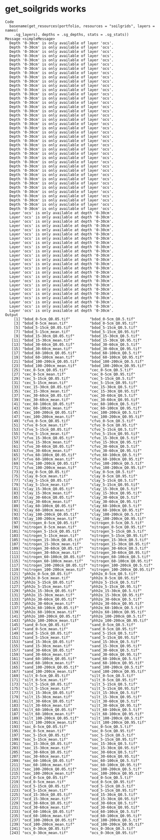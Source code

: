 # get_soilgrids works

    Code
      basename(get_resources(portfolio, resources = "soilgrids", layers = names(
        .sg_layers), depths = .sg_depths, stats = .sg_stats))
    Message <simpleMessage>
      Depth '0-30cm' is only available of layer 'ocs'.
      Depth '0-30cm' is only available of layer 'ocs'.
      Depth '0-30cm' is only available of layer 'ocs'.
      Depth '0-30cm' is only available of layer 'ocs'.
      Depth '0-30cm' is only available of layer 'ocs'.
      Depth '0-30cm' is only available of layer 'ocs'.
      Depth '0-30cm' is only available of layer 'ocs'.
      Depth '0-30cm' is only available of layer 'ocs'.
      Depth '0-30cm' is only available of layer 'ocs'.
      Depth '0-30cm' is only available of layer 'ocs'.
      Depth '0-30cm' is only available of layer 'ocs'.
      Depth '0-30cm' is only available of layer 'ocs'.
      Depth '0-30cm' is only available of layer 'ocs'.
      Depth '0-30cm' is only available of layer 'ocs'.
      Depth '0-30cm' is only available of layer 'ocs'.
      Depth '0-30cm' is only available of layer 'ocs'.
      Depth '0-30cm' is only available of layer 'ocs'.
      Depth '0-30cm' is only available of layer 'ocs'.
      Depth '0-30cm' is only available of layer 'ocs'.
      Depth '0-30cm' is only available of layer 'ocs'.
      Depth '0-30cm' is only available of layer 'ocs'.
      Depth '0-30cm' is only available of layer 'ocs'.
      Depth '0-30cm' is only available of layer 'ocs'.
      Depth '0-30cm' is only available of layer 'ocs'.
      Depth '0-30cm' is only available of layer 'ocs'.
      Depth '0-30cm' is only available of layer 'ocs'.
      Depth '0-30cm' is only available of layer 'ocs'.
      Depth '0-30cm' is only available of layer 'ocs'.
      Depth '0-30cm' is only available of layer 'ocs'.
      Depth '0-30cm' is only available of layer 'ocs'.
      Depth '0-30cm' is only available of layer 'ocs'.
      Depth '0-30cm' is only available of layer 'ocs'.
      Depth '0-30cm' is only available of layer 'ocs'.
      Depth '0-30cm' is only available of layer 'ocs'.
      Depth '0-30cm' is only available of layer 'ocs'.
      Depth '0-30cm' is only available of layer 'ocs'.
      Depth '0-30cm' is only available of layer 'ocs'.
      Depth '0-30cm' is only available of layer 'ocs'.
      Depth '0-30cm' is only available of layer 'ocs'.
      Depth '0-30cm' is only available of layer 'ocs'.
      Layer 'ocs' is only available at depth '0-30cm'.
      Layer 'ocs' is only available at depth '0-30cm'.
      Layer 'ocs' is only available at depth '0-30cm'.
      Layer 'ocs' is only available at depth '0-30cm'.
      Layer 'ocs' is only available at depth '0-30cm'.
      Layer 'ocs' is only available at depth '0-30cm'.
      Layer 'ocs' is only available at depth '0-30cm'.
      Layer 'ocs' is only available at depth '0-30cm'.
      Layer 'ocs' is only available at depth '0-30cm'.
      Layer 'ocs' is only available at depth '0-30cm'.
      Layer 'ocs' is only available at depth '0-30cm'.
      Layer 'ocs' is only available at depth '0-30cm'.
      Layer 'ocs' is only available at depth '0-30cm'.
      Layer 'ocs' is only available at depth '0-30cm'.
      Layer 'ocs' is only available at depth '0-30cm'.
      Layer 'ocs' is only available at depth '0-30cm'.
      Layer 'ocs' is only available at depth '0-30cm'.
      Layer 'ocs' is only available at depth '0-30cm'.
      Layer 'ocs' is only available at depth '0-30cm'.
      Layer 'ocs' is only available at depth '0-30cm'.
      Layer 'ocs' is only available at depth '0-30cm'.
      Layer 'ocs' is only available at depth '0-30cm'.
      Layer 'ocs' is only available at depth '0-30cm'.
      Layer 'ocs' is only available at depth '0-30cm'.
    Output
        [1] "bdod_0-5cm_Q0.05.tif"         "bdod_0-5cm_Q0.5.tif"         
        [3] "bdod_0-5cm_mean.tif"          "bdod_0-5cm_Q0.95.tif"        
        [5] "bdod_5-15cm_Q0.05.tif"        "bdod_5-15cm_Q0.5.tif"        
        [7] "bdod_5-15cm_mean.tif"         "bdod_5-15cm_Q0.95.tif"       
        [9] "bdod_15-30cm_Q0.05.tif"       "bdod_15-30cm_Q0.5.tif"       
       [11] "bdod_15-30cm_mean.tif"        "bdod_15-30cm_Q0.95.tif"      
       [13] "bdod_30-60cm_Q0.05.tif"       "bdod_30-60cm_Q0.5.tif"       
       [15] "bdod_30-60cm_mean.tif"        "bdod_30-60cm_Q0.95.tif"      
       [17] "bdod_60-100cm_Q0.05.tif"      "bdod_60-100cm_Q0.5.tif"      
       [19] "bdod_60-100cm_mean.tif"       "bdod_60-100cm_Q0.95.tif"     
       [21] "bdod_100-200cm_Q0.05.tif"     "bdod_100-200cm_Q0.5.tif"     
       [23] "bdod_100-200cm_mean.tif"      "bdod_100-200cm_Q0.95.tif"    
       [25] "cec_0-5cm_Q0.05.tif"          "cec_0-5cm_Q0.5.tif"          
       [27] "cec_0-5cm_mean.tif"           "cec_0-5cm_Q0.95.tif"         
       [29] "cec_5-15cm_Q0.05.tif"         "cec_5-15cm_Q0.5.tif"         
       [31] "cec_5-15cm_mean.tif"          "cec_5-15cm_Q0.95.tif"        
       [33] "cec_15-30cm_Q0.05.tif"        "cec_15-30cm_Q0.5.tif"        
       [35] "cec_15-30cm_mean.tif"         "cec_15-30cm_Q0.95.tif"       
       [37] "cec_30-60cm_Q0.05.tif"        "cec_30-60cm_Q0.5.tif"        
       [39] "cec_30-60cm_mean.tif"         "cec_30-60cm_Q0.95.tif"       
       [41] "cec_60-100cm_Q0.05.tif"       "cec_60-100cm_Q0.5.tif"       
       [43] "cec_60-100cm_mean.tif"        "cec_60-100cm_Q0.95.tif"      
       [45] "cec_100-200cm_Q0.05.tif"      "cec_100-200cm_Q0.5.tif"      
       [47] "cec_100-200cm_mean.tif"       "cec_100-200cm_Q0.95.tif"     
       [49] "cfvo_0-5cm_Q0.05.tif"         "cfvo_0-5cm_Q0.5.tif"         
       [51] "cfvo_0-5cm_mean.tif"          "cfvo_0-5cm_Q0.95.tif"        
       [53] "cfvo_5-15cm_Q0.05.tif"        "cfvo_5-15cm_Q0.5.tif"        
       [55] "cfvo_5-15cm_mean.tif"         "cfvo_5-15cm_Q0.95.tif"       
       [57] "cfvo_15-30cm_Q0.05.tif"       "cfvo_15-30cm_Q0.5.tif"       
       [59] "cfvo_15-30cm_mean.tif"        "cfvo_15-30cm_Q0.95.tif"      
       [61] "cfvo_30-60cm_Q0.05.tif"       "cfvo_30-60cm_Q0.5.tif"       
       [63] "cfvo_30-60cm_mean.tif"        "cfvo_30-60cm_Q0.95.tif"      
       [65] "cfvo_60-100cm_Q0.05.tif"      "cfvo_60-100cm_Q0.5.tif"      
       [67] "cfvo_60-100cm_mean.tif"       "cfvo_60-100cm_Q0.95.tif"     
       [69] "cfvo_100-200cm_Q0.05.tif"     "cfvo_100-200cm_Q0.5.tif"     
       [71] "cfvo_100-200cm_mean.tif"      "cfvo_100-200cm_Q0.95.tif"    
       [73] "clay_0-5cm_Q0.05.tif"         "clay_0-5cm_Q0.5.tif"         
       [75] "clay_0-5cm_mean.tif"          "clay_0-5cm_Q0.95.tif"        
       [77] "clay_5-15cm_Q0.05.tif"        "clay_5-15cm_Q0.5.tif"        
       [79] "clay_5-15cm_mean.tif"         "clay_5-15cm_Q0.95.tif"       
       [81] "clay_15-30cm_Q0.05.tif"       "clay_15-30cm_Q0.5.tif"       
       [83] "clay_15-30cm_mean.tif"        "clay_15-30cm_Q0.95.tif"      
       [85] "clay_30-60cm_Q0.05.tif"       "clay_30-60cm_Q0.5.tif"       
       [87] "clay_30-60cm_mean.tif"        "clay_30-60cm_Q0.95.tif"      
       [89] "clay_60-100cm_Q0.05.tif"      "clay_60-100cm_Q0.5.tif"      
       [91] "clay_60-100cm_mean.tif"       "clay_60-100cm_Q0.95.tif"     
       [93] "clay_100-200cm_Q0.05.tif"     "clay_100-200cm_Q0.5.tif"     
       [95] "clay_100-200cm_mean.tif"      "clay_100-200cm_Q0.95.tif"    
       [97] "nitrogen_0-5cm_Q0.05.tif"     "nitrogen_0-5cm_Q0.5.tif"     
       [99] "nitrogen_0-5cm_mean.tif"      "nitrogen_0-5cm_Q0.95.tif"    
      [101] "nitrogen_5-15cm_Q0.05.tif"    "nitrogen_5-15cm_Q0.5.tif"    
      [103] "nitrogen_5-15cm_mean.tif"     "nitrogen_5-15cm_Q0.95.tif"   
      [105] "nitrogen_15-30cm_Q0.05.tif"   "nitrogen_15-30cm_Q0.5.tif"   
      [107] "nitrogen_15-30cm_mean.tif"    "nitrogen_15-30cm_Q0.95.tif"  
      [109] "nitrogen_30-60cm_Q0.05.tif"   "nitrogen_30-60cm_Q0.5.tif"   
      [111] "nitrogen_30-60cm_mean.tif"    "nitrogen_30-60cm_Q0.95.tif"  
      [113] "nitrogen_60-100cm_Q0.05.tif"  "nitrogen_60-100cm_Q0.5.tif"  
      [115] "nitrogen_60-100cm_mean.tif"   "nitrogen_60-100cm_Q0.95.tif" 
      [117] "nitrogen_100-200cm_Q0.05.tif" "nitrogen_100-200cm_Q0.5.tif" 
      [119] "nitrogen_100-200cm_mean.tif"  "nitrogen_100-200cm_Q0.95.tif"
      [121] "phh2o_0-5cm_Q0.05.tif"        "phh2o_0-5cm_Q0.5.tif"        
      [123] "phh2o_0-5cm_mean.tif"         "phh2o_0-5cm_Q0.95.tif"       
      [125] "phh2o_5-15cm_Q0.05.tif"       "phh2o_5-15cm_Q0.5.tif"       
      [127] "phh2o_5-15cm_mean.tif"        "phh2o_5-15cm_Q0.95.tif"      
      [129] "phh2o_15-30cm_Q0.05.tif"      "phh2o_15-30cm_Q0.5.tif"      
      [131] "phh2o_15-30cm_mean.tif"       "phh2o_15-30cm_Q0.95.tif"     
      [133] "phh2o_30-60cm_Q0.05.tif"      "phh2o_30-60cm_Q0.5.tif"      
      [135] "phh2o_30-60cm_mean.tif"       "phh2o_30-60cm_Q0.95.tif"     
      [137] "phh2o_60-100cm_Q0.05.tif"     "phh2o_60-100cm_Q0.5.tif"     
      [139] "phh2o_60-100cm_mean.tif"      "phh2o_60-100cm_Q0.95.tif"    
      [141] "phh2o_100-200cm_Q0.05.tif"    "phh2o_100-200cm_Q0.5.tif"    
      [143] "phh2o_100-200cm_mean.tif"     "phh2o_100-200cm_Q0.95.tif"   
      [145] "sand_0-5cm_Q0.05.tif"         "sand_0-5cm_Q0.5.tif"         
      [147] "sand_0-5cm_mean.tif"          "sand_0-5cm_Q0.95.tif"        
      [149] "sand_5-15cm_Q0.05.tif"        "sand_5-15cm_Q0.5.tif"        
      [151] "sand_5-15cm_mean.tif"         "sand_5-15cm_Q0.95.tif"       
      [153] "sand_15-30cm_Q0.05.tif"       "sand_15-30cm_Q0.5.tif"       
      [155] "sand_15-30cm_mean.tif"        "sand_15-30cm_Q0.95.tif"      
      [157] "sand_30-60cm_Q0.05.tif"       "sand_30-60cm_Q0.5.tif"       
      [159] "sand_30-60cm_mean.tif"        "sand_30-60cm_Q0.95.tif"      
      [161] "sand_60-100cm_Q0.05.tif"      "sand_60-100cm_Q0.5.tif"      
      [163] "sand_60-100cm_mean.tif"       "sand_60-100cm_Q0.95.tif"     
      [165] "sand_100-200cm_Q0.05.tif"     "sand_100-200cm_Q0.5.tif"     
      [167] "sand_100-200cm_mean.tif"      "sand_100-200cm_Q0.95.tif"    
      [169] "silt_0-5cm_Q0.05.tif"         "silt_0-5cm_Q0.5.tif"         
      [171] "silt_0-5cm_mean.tif"          "silt_0-5cm_Q0.95.tif"        
      [173] "silt_5-15cm_Q0.05.tif"        "silt_5-15cm_Q0.5.tif"        
      [175] "silt_5-15cm_mean.tif"         "silt_5-15cm_Q0.95.tif"       
      [177] "silt_15-30cm_Q0.05.tif"       "silt_15-30cm_Q0.5.tif"       
      [179] "silt_15-30cm_mean.tif"        "silt_15-30cm_Q0.95.tif"      
      [181] "silt_30-60cm_Q0.05.tif"       "silt_30-60cm_Q0.5.tif"       
      [183] "silt_30-60cm_mean.tif"        "silt_30-60cm_Q0.95.tif"      
      [185] "silt_60-100cm_Q0.05.tif"      "silt_60-100cm_Q0.5.tif"      
      [187] "silt_60-100cm_mean.tif"       "silt_60-100cm_Q0.95.tif"     
      [189] "silt_100-200cm_Q0.05.tif"     "silt_100-200cm_Q0.5.tif"     
      [191] "silt_100-200cm_mean.tif"      "silt_100-200cm_Q0.95.tif"    
      [193] "soc_0-5cm_Q0.05.tif"          "soc_0-5cm_Q0.5.tif"          
      [195] "soc_0-5cm_mean.tif"           "soc_0-5cm_Q0.95.tif"         
      [197] "soc_5-15cm_Q0.05.tif"         "soc_5-15cm_Q0.5.tif"         
      [199] "soc_5-15cm_mean.tif"          "soc_5-15cm_Q0.95.tif"        
      [201] "soc_15-30cm_Q0.05.tif"        "soc_15-30cm_Q0.5.tif"        
      [203] "soc_15-30cm_mean.tif"         "soc_15-30cm_Q0.95.tif"       
      [205] "soc_30-60cm_Q0.05.tif"        "soc_30-60cm_Q0.5.tif"        
      [207] "soc_30-60cm_mean.tif"         "soc_30-60cm_Q0.95.tif"       
      [209] "soc_60-100cm_Q0.05.tif"       "soc_60-100cm_Q0.5.tif"       
      [211] "soc_60-100cm_mean.tif"        "soc_60-100cm_Q0.95.tif"      
      [213] "soc_100-200cm_Q0.05.tif"      "soc_100-200cm_Q0.5.tif"      
      [215] "soc_100-200cm_mean.tif"       "soc_100-200cm_Q0.95.tif"     
      [217] "ocd_0-5cm_Q0.05.tif"          "ocd_0-5cm_Q0.5.tif"          
      [219] "ocd_0-5cm_mean.tif"           "ocd_0-5cm_Q0.95.tif"         
      [221] "ocd_5-15cm_Q0.05.tif"         "ocd_5-15cm_Q0.5.tif"         
      [223] "ocd_5-15cm_mean.tif"          "ocd_5-15cm_Q0.95.tif"        
      [225] "ocd_15-30cm_Q0.05.tif"        "ocd_15-30cm_Q0.5.tif"        
      [227] "ocd_15-30cm_mean.tif"         "ocd_15-30cm_Q0.95.tif"       
      [229] "ocd_30-60cm_Q0.05.tif"        "ocd_30-60cm_Q0.5.tif"        
      [231] "ocd_30-60cm_mean.tif"         "ocd_30-60cm_Q0.95.tif"       
      [233] "ocd_60-100cm_Q0.05.tif"       "ocd_60-100cm_Q0.5.tif"       
      [235] "ocd_60-100cm_mean.tif"        "ocd_60-100cm_Q0.95.tif"      
      [237] "ocd_100-200cm_Q0.05.tif"      "ocd_100-200cm_Q0.5.tif"      
      [239] "ocd_100-200cm_mean.tif"       "ocd_100-200cm_Q0.95.tif"     
      [241] "ocs_0-30cm_Q0.05.tif"         "ocs_0-30cm_Q0.5.tif"         
      [243] "ocs_0-30cm_mean.tif"          "ocs_0-30cm_Q0.95.tif"        

